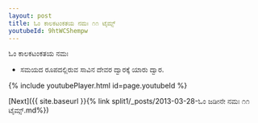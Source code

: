 ```yaml
---
layout: post
title: ಓಂ ಕಾಲಕಟಂಕತಯ ನಮಃ ೧೧ ಟೈಮ್ಸ್
youtubeId: 9htWCShempw
---
```

 
 
 ಓಂ ಕಾಲಕಟಂಕತಯ ನಮಃ  
 
 -  ಸಮಯದ ರೂಪದಲ್ಲಿರುವ ಸಾವಿನ ದೇವರ ದ್ವಾರಕ್ಕೆ ಯಾರು ದ್ವಾರ. 
 
  
 
  
 
 
 
 
 
 


{% include youtubePlayer.html id=page.youtubeId %}
 
[Next]({{ site.baseurl }}{% link  split1/_posts/2013-03-28-ಓಂ ಜಡೀನೇ ನಮಃ ೧೧ ಟೈಮ್ಸ್.md%})
 

